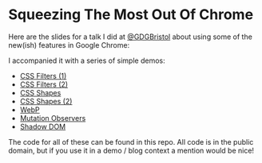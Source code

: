 # Squeezing The Most Out Of Chrome

Here are the slides for a talk I did at [@GDGBristol](https://twitter.com/gdgbristol) about using some of the new(ish) features in Google Chrome:

[]()

I accompanied it with a series of simple demos:

* [CSS Filters (1)](http://stucox.github.com/squeezing-the-most-out-of-chrome/filters.html)
* [CSS Filters (2)](http://stucox.github.com/squeezing-the-most-out-of-chrome/filters-blur.html)
* [CSS Shapes](http://stucox.github.com/squeezing-the-most-out-of-chrome/shapes.html)
* [CSS Shapes (2)](http://stucox.github.com/squeezing-the-most-out-of-chrome/shapes-star.html)
* [WebP](http://stucox.github.com/squeezing-the-most-out-of-chrome/webp.html)
* [Mutation Observers](http://stucox.github.com/squeezing-the-most-out-of-chrome/mutation.html)
* [Shadow DOM](http://stucox.github.com/squeezing-the-most-out-of-chrome/shadow.html)

The code for all of these can be found in this repo. All code is in the public domain, but if you use it in a demo / blog context a mention would be nice!
